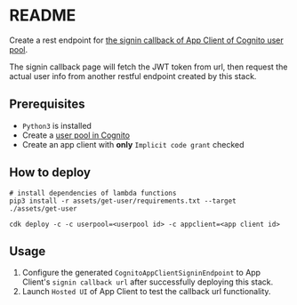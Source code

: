 # README
Create a rest endpoint for [the signin callback of App Client of Cognito user pool][setup-cognito-appclient].

The signin callback page will fetch the JWT token from url, then request the actual user info from another restful endpoint created by this stack.

## Prerequisites
- `Python3` is installed
- Create a [user pool in Cognito][setup-userpool]
- Create an app client with **only** `Implicit code grant` checked

## How to deploy
```shell
# install dependencies of lambda functions
pip3 install -r assets/get-user/requirements.txt --target ./assets/get-user

cdk deploy -c -c userpool=<userpool id> -c appclient=<app client id>
```

## Usage
1. Configure the generated `CognitoAppClientSigninEndpoint` to App Client's `signin callback url` after successfully deploying this stack.
2. Launch `Hosted UI` of App Client to test the callback url functionality.

[setup-cognito-appclient]: https://docs.aws.amazon.com/cognito/latest/developerguide/cognito-user-pools-app-idp-settings.html
[setup-userpool]: https://docs.aws.amazon.com/cognito/latest/developerguide/cognito-user-pools-configuring-app-integration.html